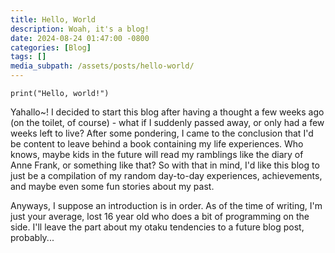 ```yaml
---
title: Hello, World
description: Woah, it's a blog!
date: 2024-08-24 01:47:00 -0800
categories: [Blog]
tags: []
media_subpath: /assets/posts/hello-world/
---
```


```python3
print("Hello, world!")
```

Yahallo~! I decided to start this blog after having a thought a few weeks ago (on the toilet, of course) - what if I suddenly passed away, or only had a few weeks left to live? After some pondering, I came to the conclusion that I'd be content to leave behind a book containing my life experiences. Who knows, maybe kids in the future will read my ramblings like the diary of Anne Frank, or something like that? So with that in mind, I'd like this blog to just be a compilation of my random day-to-day experiences, achievements, and maybe even some fun stories about my past.

Anyways, I suppose an introduction is in order. As of the time of writing, I'm just your average, lost 16 year old who does a bit of programming on the side. I'll leave the part about my otaku tendencies to a future blog post, probably...